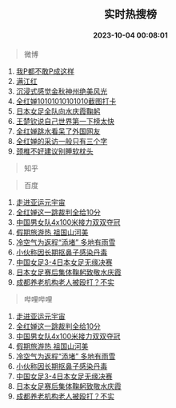 <div align="center"><h2>实时热搜榜</h2><h4>2023-10-04 00:08:01</h4></div>

> 微博  

1. [我P都不敢P成这样](https://s.weibo.com/weibo?q=%23%E6%88%91P%E9%83%BD%E4%B8%8D%E6%95%A2P%E6%88%90%E8%BF%99%E6%A0%B7%23&t=31&band_rank=1&Refer=top)<br />
2. [满江红](https://s.weibo.com/weibo?q=%E6%BB%A1%E6%B1%9F%E7%BA%A2&t=31&band_rank=2&Refer=top)<br />
3. [沉浸式感觉金秋神州绝美风光](https://s.weibo.com/weibo?q=%23%E6%B2%89%E6%B5%B8%E5%BC%8F%E6%84%9F%E8%A7%89%E9%87%91%E7%A7%8B%E7%A5%9E%E5%B7%9E%E7%BB%9D%E7%BE%8E%E9%A3%8E%E5%85%89%23&t=31&band_rank=3&Refer=top)<br />
4. [全红婵10101010101010截图打卡](https://s.weibo.com/weibo?q=%23%E5%85%A8%E7%BA%A2%E5%A9%B510101010101010%E6%88%AA%E5%9B%BE%E6%89%93%E5%8D%A1%23&t=31&band_rank=4&Refer=top)<br />
5. [日本女足全队向水庆霞鞠躬](https://s.weibo.com/weibo?q=%23%E6%97%A5%E6%9C%AC%E5%A5%B3%E8%B6%B3%E5%85%A8%E9%98%9F%E5%90%91%E6%B0%B4%E5%BA%86%E9%9C%9E%E9%9E%A0%E8%BA%AC%23&t=31&band_rank=5&Refer=top)<br />
6. [王楚钦说自己世界第一下榜太快](https://s.weibo.com/weibo?q=%23%E7%8E%8B%E6%A5%9A%E9%92%A6%E8%AF%B4%E8%87%AA%E5%B7%B1%E4%B8%96%E7%95%8C%E7%AC%AC%E4%B8%80%E4%B8%8B%E6%A6%9C%E5%A4%AA%E5%BF%AB%23&t=31&band_rank=6&Refer=top)<br />
7. [全红婵跳水看呆了外国网友](https://s.weibo.com/weibo?q=%23%E5%85%A8%E7%BA%A2%E5%A9%B5%E8%B7%B3%E6%B0%B4%E7%9C%8B%E5%91%86%E4%BA%86%E5%A4%96%E5%9B%BD%E7%BD%91%E5%8F%8B%23&t=31&band_rank=7&Refer=top)<br />
8. [全红婵的采访一般只有三个字](https://s.weibo.com/weibo?q=%23%E5%85%A8%E7%BA%A2%E5%A9%B5%E7%9A%84%E9%87%87%E8%AE%BF%E4%B8%80%E8%88%AC%E5%8F%AA%E6%9C%89%E4%B8%89%E4%B8%AA%E5%AD%97%23&t=31&band_rank=8&Refer=top)<br />
9. [颈椎不好建议别睡软枕头](https://s.weibo.com/weibo?q=%23%E9%A2%88%E6%A4%8E%E4%B8%8D%E5%A5%BD%E5%BB%BA%E8%AE%AE%E5%88%AB%E7%9D%A1%E8%BD%AF%E6%9E%95%E5%A4%B4%23&t=31&band_rank=9&Refer=top)<br />

> 知乎  


> 百度  

1. [走进亚运元宇宙](https://www.baidu.com/s?wd=%E8%B5%B0%E8%BF%9B%E4%BA%9A%E8%BF%90%E5%85%83%E5%AE%87%E5%AE%99&sa=fyb_news&rsv_dl=fyb_news)<br />
2. [全红婵这一跳裁判全给10分](https://www.baidu.com/s?wd=%E5%85%A8%E7%BA%A2%E5%A9%B5%E8%BF%99%E4%B8%80%E8%B7%B3%E8%A3%81%E5%88%A4%E5%85%A8%E7%BB%9910%E5%88%86&sa=fyb_news&rsv_dl=fyb_news)<br />
3. [中国男女队4x100米接力双双夺冠](https://www.baidu.com/s?wd=%E4%B8%AD%E5%9B%BD%E7%94%B7%E5%A5%B3%E9%98%9F4x100%E7%B1%B3%E6%8E%A5%E5%8A%9B%E5%8F%8C%E5%8F%8C%E5%A4%BA%E5%86%A0&sa=fyb_news&rsv_dl=fyb_news)<br />
4. [假期旅游热 祖国山河美](https://www.baidu.com/s?wd=%E5%81%87%E6%9C%9F%E6%97%85%E6%B8%B8%E7%83%AD+%E7%A5%96%E5%9B%BD%E5%B1%B1%E6%B2%B3%E7%BE%8E&sa=fyb_news&rsv_dl=fyb_news)<br />
5. [冷空气为返程“添堵” 多地有雨雪](https://www.baidu.com/s?wd=%E5%86%B7%E7%A9%BA%E6%B0%94%E4%B8%BA%E8%BF%94%E7%A8%8B%E2%80%9C%E6%B7%BB%E5%A0%B5%E2%80%9D+%E5%A4%9A%E5%9C%B0%E6%9C%89%E9%9B%A8%E9%9B%AA&sa=fyb_news&rsv_dl=fyb_news)<br />
6. [小伙称因长期抠鼻子感染丹毒](https://www.baidu.com/s?wd=%E5%B0%8F%E4%BC%99%E7%A7%B0%E5%9B%A0%E9%95%BF%E6%9C%9F%E6%8A%A0%E9%BC%BB%E5%AD%90%E6%84%9F%E6%9F%93%E4%B8%B9%E6%AF%92&sa=fyb_news&rsv_dl=fyb_news)<br />
7. [中国女足3-4日本女足无缘决赛](https://www.baidu.com/s?wd=%E4%B8%AD%E5%9B%BD%E5%A5%B3%E8%B6%B33-4%E6%97%A5%E6%9C%AC%E5%A5%B3%E8%B6%B3%E6%97%A0%E7%BC%98%E5%86%B3%E8%B5%9B&sa=fyb_news&rsv_dl=fyb_news)<br />
8. [日本女足赛后集体鞠躬致敬水庆霞](https://www.baidu.com/s?wd=%E6%97%A5%E6%9C%AC%E5%A5%B3%E8%B6%B3%E8%B5%9B%E5%90%8E%E9%9B%86%E4%BD%93%E9%9E%A0%E8%BA%AC%E8%87%B4%E6%95%AC%E6%B0%B4%E5%BA%86%E9%9C%9E&sa=fyb_news&rsv_dl=fyb_news)<br />
9. [成都养老机构老人被殴打？不实](https://www.baidu.com/s?wd=%E6%88%90%E9%83%BD%E5%85%BB%E8%80%81%E6%9C%BA%E6%9E%84%E8%80%81%E4%BA%BA%E8%A2%AB%E6%AE%B4%E6%89%93%EF%BC%9F%E4%B8%8D%E5%AE%9E&sa=fyb_news&rsv_dl=fyb_news)<br />

> 哔哩哔哩  

1. [走进亚运元宇宙](https://www.baidu.com/s?wd=%E8%B5%B0%E8%BF%9B%E4%BA%9A%E8%BF%90%E5%85%83%E5%AE%87%E5%AE%99&sa=fyb_news&rsv_dl=fyb_news)<br />
2. [全红婵这一跳裁判全给10分](https://www.baidu.com/s?wd=%E5%85%A8%E7%BA%A2%E5%A9%B5%E8%BF%99%E4%B8%80%E8%B7%B3%E8%A3%81%E5%88%A4%E5%85%A8%E7%BB%9910%E5%88%86&sa=fyb_news&rsv_dl=fyb_news)<br />
3. [中国男女队4x100米接力双双夺冠](https://www.baidu.com/s?wd=%E4%B8%AD%E5%9B%BD%E7%94%B7%E5%A5%B3%E9%98%9F4x100%E7%B1%B3%E6%8E%A5%E5%8A%9B%E5%8F%8C%E5%8F%8C%E5%A4%BA%E5%86%A0&sa=fyb_news&rsv_dl=fyb_news)<br />
4. [假期旅游热 祖国山河美](https://www.baidu.com/s?wd=%E5%81%87%E6%9C%9F%E6%97%85%E6%B8%B8%E7%83%AD+%E7%A5%96%E5%9B%BD%E5%B1%B1%E6%B2%B3%E7%BE%8E&sa=fyb_news&rsv_dl=fyb_news)<br />
5. [冷空气为返程“添堵” 多地有雨雪](https://www.baidu.com/s?wd=%E5%86%B7%E7%A9%BA%E6%B0%94%E4%B8%BA%E8%BF%94%E7%A8%8B%E2%80%9C%E6%B7%BB%E5%A0%B5%E2%80%9D+%E5%A4%9A%E5%9C%B0%E6%9C%89%E9%9B%A8%E9%9B%AA&sa=fyb_news&rsv_dl=fyb_news)<br />
6. [小伙称因长期抠鼻子感染丹毒](https://www.baidu.com/s?wd=%E5%B0%8F%E4%BC%99%E7%A7%B0%E5%9B%A0%E9%95%BF%E6%9C%9F%E6%8A%A0%E9%BC%BB%E5%AD%90%E6%84%9F%E6%9F%93%E4%B8%B9%E6%AF%92&sa=fyb_news&rsv_dl=fyb_news)<br />
7. [中国女足3-4日本女足无缘决赛](https://www.baidu.com/s?wd=%E4%B8%AD%E5%9B%BD%E5%A5%B3%E8%B6%B33-4%E6%97%A5%E6%9C%AC%E5%A5%B3%E8%B6%B3%E6%97%A0%E7%BC%98%E5%86%B3%E8%B5%9B&sa=fyb_news&rsv_dl=fyb_news)<br />
8. [日本女足赛后集体鞠躬致敬水庆霞](https://www.baidu.com/s?wd=%E6%97%A5%E6%9C%AC%E5%A5%B3%E8%B6%B3%E8%B5%9B%E5%90%8E%E9%9B%86%E4%BD%93%E9%9E%A0%E8%BA%AC%E8%87%B4%E6%95%AC%E6%B0%B4%E5%BA%86%E9%9C%9E&sa=fyb_news&rsv_dl=fyb_news)<br />
9. [成都养老机构老人被殴打？不实](https://www.baidu.com/s?wd=%E6%88%90%E9%83%BD%E5%85%BB%E8%80%81%E6%9C%BA%E6%9E%84%E8%80%81%E4%BA%BA%E8%A2%AB%E6%AE%B4%E6%89%93%EF%BC%9F%E4%B8%8D%E5%AE%9E&sa=fyb_news&rsv_dl=fyb_news)<br />
